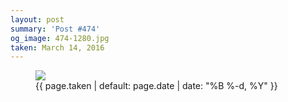 ```yaml
---
layout: post
summary: 'Post #474'
og_image: 474-1280.jpg
taken: March 14, 2016
---
```


<figure class="post">
<img sizes="(min-width: 700px) 50vw, calc(100vw - 2rem)" src="{{ site.assets_url }}/474-640.jpg" srcset="{{ site.assets_url }}/474-1280.jpg 1280w, {{ site.assets_url }}/474-960.jpg 960w, {{ site.assets_url }}/474-640.jpg 640w, {{ site.assets_url }}/474-320.jpg 320w"/>
<figcaption>
<time>{{ page.taken | default: page.date | date: "%B %-d, %Y" }}</time>
</figcaption>
</figure>
